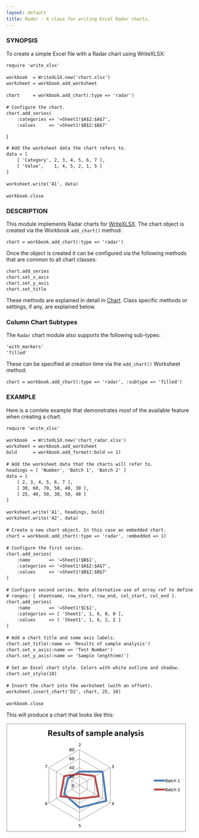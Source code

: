 ```yaml
---
layout: default
title: Rader - A class for writing Excel Rader charts.
---
```

### <a name="radar" class="anchor" href="#radar"><span class="octicon octicon-link" /></a>SYNOPSIS

To create a simple Excel file with a Radar chart using WriteXLSX:

    require 'write_xlsx'

    workbook  = WriteXLSX.new('chart.xlsx')
    worksheet = workbook.add_worksheet

    chart     = workbook.add_chart(:type => 'radar')

    # Configure the chart.
    chart.add_series(
        :categories => '=Sheet1!$A$2:$A$7',
        :values     => '=Sheet1!$B$2:$B$7'
   )

    # Add the worksheet data the chart refers to.
    data = [
        [ 'Category', 2, 3, 4, 5, 6, 7 ],
        [ 'Value',    1, 4, 5, 2, 1, 5 ]
    ]

    worksheet.write('A1', data)

    workbook.close

### <a name="description" class="anchor" href="#description"><span class="octicon octicon-link" /></a>DESCRIPTION

This module implements Radar charts for [WriteXLSX][].
The chart object is created via the Workbook `add_chart()` method:

    chart = workbook.add_chart(:type => 'radar')

Once the object is created it can be configured via the following methods
that are common to all chart classes:

    chart.add_series
    chart.set_x_axis
    chart.set_y_axis
    chart.set_title

These methods are explained in detail in [Chart][].
Class specific methods or settings, if any, are explained below.

### <a name="column_chart_subtypes" class="anchor" href="#column_chart_subtypes"><span class="octicon octicon-link" /></a>Column Chart Subtypes

The `Radar` chart module also supports the following sub-types:

    'with_markers'
    'filled'

These can be specified at creation time via the `add_chart()` Worksheet method:

    chart = workbook.add_chart(:type => 'radar', :subtype => 'filled')

### <a name="example" class="anchor" href="#example"><span class="octicon octicon-link" /></a>EXAMPLE

Here is a comlete example that demonstrates most of the available feature
when creating a chart.

    require 'write_xlsx'

    workbook  = WriteXLSX.new('chart_radar.xlsx')
    worksheet = workbook.add_worksheet
    bold      = workbook.add_format(:bold => 1)

    # Add the worksheet data that the charts will refer to.
    headings = [ 'Number', 'Batch 1', 'Batch 2' ]
    data = [
        [ 2, 3, 4, 5, 6, 7 ],
        [ 30, 60, 70, 50, 40, 30 ],
        [ 25, 40, 50, 30, 50, 40 ]
    ]

    worksheet.write('A1', headings, bold)
    worksheet.write('A2', data)

    # Create a new chart object. In this case an embedded chart.
    chart = workbook.add_chart(:type => 'radar', :embedded => 1)

    # Configure the first series.
    chart.add_series(
        :name       => '=Sheet1!$B$1',
        :categories => '=Sheet1!$A$2:$A$7',
        :values     => '=Sheet1!$B$2:$B$7'
    )

    # Configure second series. Note alternative use of array ref to define
    # ranges: [ sheetname, row_start, row_end, col_start, col_end ].
    chart.add_series(
        :name       => '=Sheet1!$C$1',
        :categories => [ 'Sheet1', 1, 6, 0, 0 ],
        :values     => [ 'Sheet1', 1, 6, 2, 2 ]
    )

    # Add a chart title and some axis labels.
    chart.set_title(:name => 'Results of sample analysis')
    chart.set_x_axis(:name => 'Test Number')
    chart.set_y_axis(:name => 'Sample length(mm)')

    # Set an Excel chart style. Colors with white outline and shadow.
    chart.set_style(10)

    # Insert the chart into the worksheet (with an offset).
    worksheet.insert_chart('D2', chart, 25, 10)

    workbook.close

This will produce a chart that looks like this:

![Radar Chart Example](images/radar/radar1.jpg)


[WriteXLSX]: index.html
[Chart]: chart.html#chart
